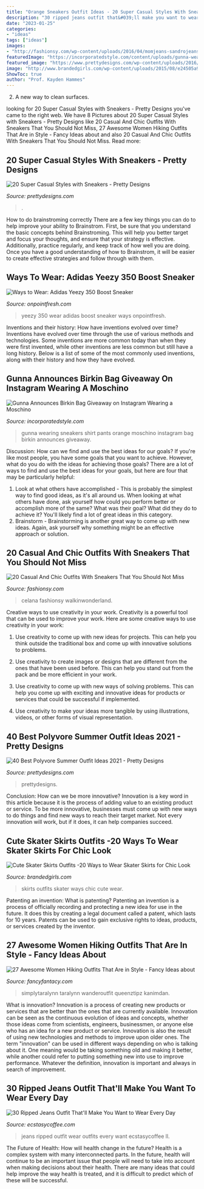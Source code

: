 ```yaml
---
title: "Orange Sneakers Outfit Ideas - 20 Super Casual Styles With Sneakers"
description: "30 ripped jeans outfit that&#039;ll make you want to wear every day"
date: "2023-01-25"
categories:
- "ideas"
tags: ["ideas"]
images:
- "http://fashionsy.com/wp-content/uploads/2016/04/momjeans-sandrojeans-yslbag-newbalance-sneakers-90sstyle-5-630x945.jpg"
featuredImage: "https://incorporatedstyle.com/content/uploads/gunna-wearing-a-moshino-logo-print-t-shirt-orange-pants-and-moschino-colorblock-sneakers.jpg"
featured_image: "https://www.prettydesigns.com/wp-content/uploads/2016/01/Pink-Sneakers.jpg"
image: "http://www.brandedgirls.com/wp-content/uploads/2015/08/e24505a90a7101647c3012b4bb5a94ab.jpg"
ShowToc: true
author: "Prof. Kayden Hammes"
---
```



2. A new way to clean surfaces.

	

		
looking for 20 Super Casual Styles with Sneakers - Pretty Designs you've came to the right web. We have 8 Pictures about 20 Super Casual Styles with Sneakers - Pretty Designs like 20 Casual And Chic Outfits With Sneakers That You Should Not Miss, 27 Awesome Women Hiking Outfits That Are in Style - Fancy Ideas about and also 20 Casual And Chic Outfits With Sneakers That You Should Not Miss. Read more:
		
    
## 20 Super Casual Styles With Sneakers - Pretty Designs

<img loading=lazy src="https://www.prettydesigns.com/wp-content/uploads/2016/01/Pink-Sneakers.jpg" onerror="this.onerror=null;this.src='https://tse3.mm.bing.net/th?id=OIP.53ztRXJR_hwZ1nQmANeQFgHaOL&amp;pid=15.1';" alt="20 Super Casual Styles with Sneakers - Pretty Designs">

_Source: prettydesigns.com_

>. 

	

How to do brainstroming correctly
There are a few key things you can do to help improve your ability to Brainstrom. First, be sure that you understand the basic concepts behind Brainstroming. This will help you better target and focus your thoughts, and ensure that your strategy is effective. Additionally, practice regularly, and keep track of how well you are doing. Once you have a good understanding of how to Brainstrom, it will be easier to create effective strategies and follow through with them.

    
## Ways To Wear: Adidas Yeezy 350 Boost Sneaker

<img loading=lazy src="https://onpointfresh.com/wp-content/uploads/2016/03/CeAicA-WIAAWa22.jpg" onerror="this.onerror=null;this.src='https://tse1.mm.bing.net/th?id=OIP.yfU8QHlhpqqSI8FfjfZj5wHaHa&amp;pid=15.1';" alt="Ways to Wear: Adidas Yeezy 350 Boost Sneaker">

_Source: onpointfresh.com_

>yeezy 350 wear adidas boost sneaker ways onpointfresh. 

	

Inventions and their history: How have inventions evolved over time?
Inventions have evolved over time through the use of various methods and technologies. Some inventions are more common today than when they were first invented, while other inventions are less common but still have a long history. Below is a list of some of the most commonly used inventions, along with their history and how they have evolved.

    
## Gunna Announces Birkin Bag Giveaway On Instagram Wearing A Moschino

<img loading=lazy src="https://incorporatedstyle.com/content/uploads/gunna-wearing-a-moshino-logo-print-t-shirt-orange-pants-and-moschino-colorblock-sneakers.jpg" onerror="this.onerror=null;this.src='https://tse4.mm.bing.net/th?id=OIP._smlS28r0PSzR-xbA-EUPQHaHa&amp;pid=15.1';" alt="Gunna Announces Birkin Bag Giveaway on Instagram Wearing a Moschino">

_Source: incorporatedstyle.com_

>gunna wearing sneakers shirt pants orange moschino instagram bag birkin announces giveaway. 

	

Discussion: How can we find and use the best ideas for our goals?
If you're like most people, you have some goals that you want to achieve. However, what do you do with the ideas for achieving those goals? 
There are a lot of ways to find and use the best ideas for your goals, but here are four that may be particularly helpful: 

1) Look at what others have accomplished - This is probably the simplest way to find good ideas, as it's all around us. When looking at what others have done, ask yourself how could you perform better or accomplish more of the same? What was their goal? What did they do to achieve it? You'll likely find a lot of great ideas in this category. 
2) Brainstorm - Brainstorming is another great way to come up with new ideas. Again, ask yourself why something might be an effective approach or solution.

    
## 20 Casual And Chic Outfits With Sneakers That You Should Not Miss

<img loading=lazy src="http://fashionsy.com/wp-content/uploads/2016/04/momjeans-sandrojeans-yslbag-newbalance-sneakers-90sstyle-5-630x945.jpg" onerror="this.onerror=null;this.src='https://tse2.mm.bing.net/th?id=OIP.vvBwyNN0vTFB7xGIzO-XaQHaLH&amp;pid=15.1';" alt="20 Casual And Chic Outfits With Sneakers That You Should Not Miss">

_Source: fashionsy.com_

>celana fashionsy walkinwonderland. 

	

Creative ways to use creativity in your work.
Creativity is a powerful tool that can be used to improve your work. Here are some creative ways to use creativity in your work:
1. Use creativity to come up with new ideas for projects. This can help you think outside the traditional box and come up with innovative solutions to problems.

2. Use creativity to create images or designs that are different from the ones that have been used before. This can help you stand out from the pack and be more efficient in your work.

3. Use creativity to come up with new ways of solving problems. This can help you come up with exciting and innovative ideas for products or services that could be successful if implemented.

4. Use creativity to make your ideas more tangible by using illustrations, videos, or other forms of visual representation.

    
## 40 Best Polyvore Summer Outfit Ideas 2021 - Pretty Designs

<img loading=lazy src="https://www.prettydesigns.com/wp-content/uploads/2017/12/20-best-polyvore-summer-outfit-ideas-2018-19.jpg" onerror="this.onerror=null;this.src='https://tse3.mm.bing.net/th?id=OIP.ygTsJUYXR5TgDMuPyNXR6AHaHa&amp;pid=15.1';" alt="40 Best Polyvore Summer Outfit Ideas 2021 - Pretty Designs">

_Source: prettydesigns.com_

>prettydesigns. 

	

Conclusion: How can we be more innovative?
Innovation is a key word in this article because it is the process of adding value to an existing product or service. To be more innovative, businesses must come up with new ways to do things and find new ways to reach their target market. Not every innovation will work, but if it does, it can help companies succeed.

    
## Cute Skater Skirts Outfits -20 Ways To Wear Skater Skirts For Chic Look

<img loading=lazy src="http://www.brandedgirls.com/wp-content/uploads/2015/08/e24505a90a7101647c3012b4bb5a94ab.jpg" onerror="this.onerror=null;this.src='https://tse4.mm.bing.net/th?id=OIP.V_8cFyGGCPMmhcrWzE9EDwHaLH&amp;pid=15.1';" alt="Cute Skater Skirts Outfits -20 Ways to Wear Skater Skirts for Chic Look">

_Source: brandedgirls.com_

>skirts outfits skater ways chic cute wear. 

	

Patenting an invention: What is patenting?
Patenting an invention is a process of officially recording and protecting a new idea for use in the future. It does this by creating a legal document called a patent, which lasts for 10 years. Patents can be used to gain exclusive rights to ideas, products, or services created by the inventor.

    
## 27 Awesome Women Hiking Outfits That Are In Style - Fancy Ideas About

<img loading=lazy src="https://fancyfantacy.com/wp-content/uploads/2020/04/Awesome-Women-Hiking-Outfits-That-Are-in-Style-7.jpg" onerror="this.onerror=null;this.src='https://tse3.mm.bing.net/th?id=OIP.Y8aErycJVOQ60FEiJiM5UAHaLY&amp;pid=15.1';" alt="27 Awesome Women Hiking Outfits That Are in Style - Fancy Ideas about">

_Source: fancyfantacy.com_

>simplytaralynn taralynn wanderoutfit queenztipz kanimdan. 

	

What is innovation?
Innovation is a process of creating new products or services that are better than the ones that are currently available. Innovation can be seen as the continuous evolution of ideas and concepts, whether those ideas come from scientists, engineers, businessmen, or anyone else who has an idea for a new product or service. Innovation is also the result of using new technologies and methods to improve upon older ones.
The term "innovation" can be used in different ways depending on who is talking about it. One meaning would be taking something old and making it better, while another could refer to putting something new into use to improve performance. Whatever the definition, innovation is important and always in search of improvement.

    
## 30 Ripped Jeans Outfit That&#039;ll Make You Want To Wear Every Day

<img loading=lazy src="https://i1.wp.com/www.ecstasycoffee.com/wp-content/uploads/2016/09/Outfits-with-Ripped-Jeans-1.jpg" onerror="this.onerror=null;this.src='https://tse1.mm.bing.net/th?id=OIP.EpNRtExCbXpy_At-bK4U2gHaLG&amp;pid=15.1';" alt="30 Ripped Jeans Outfit That&#039;ll Make You Want to Wear Every Day">

_Source: ecstasycoffee.com_

>jeans ripped outfit wear outfits every want ecstasycoffee ll. 

	

The Future of Health: How will health change in the future?
Health is a complex system with many interconnected parts. In the future, health will continue to be an important issue that people will need to take into account when making decisions about their health. There are many ideas that could help improve the way health is treated, and it is difficult to predict which of these will be successful.

